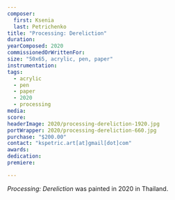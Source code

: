 ```yaml
---
composer:
  first: Ksenia
  last: Petrichenko
title: "Processing: Dereliction"
duration:
yearComposed: 2020
commissionedOrWrittenFor:
size: "50x65, acrylic, pen, paper"
instrumentation:
tags:
  - acrylic
  - pen
  - paper
  - 2020
  - processing
media:
score:
headerImage: 2020/processing-dereliction-1920.jpg
portWrapper: 2020/processing-dereliction-660.jpg
purchase: "$200.00"
contact: "kspetric.art[at]gmail[dot]com"
awards:
dedication:
premiere:

---
```

*Processing: Dereliction* was painted in 2020 in Thailand.
<br><Br>
